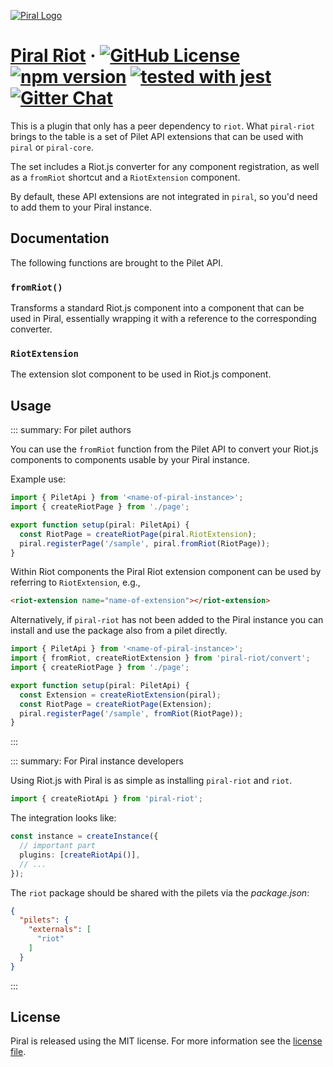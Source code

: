 [![Piral Logo](https://github.com/smapiot/piral/raw/main/docs/assets/logo.png)](https://piral.io)

# [Piral Riot](https://piral.io) &middot; [![GitHub License](https://img.shields.io/badge/license-MIT-blue.svg)](https://github.com/smapiot/piral/blob/main/LICENSE) [![npm version](https://img.shields.io/npm/v/piral-riot.svg?style=flat)](https://www.npmjs.com/package/piral-riot) [![tested with jest](https://img.shields.io/badge/tested_with-jest-99424f.svg)](https://jestjs.io) [![Gitter Chat](https://badges.gitter.im/gitterHQ/gitter.png)](https://gitter.im/piral-io/community)

This is a plugin that only has a peer dependency to `riot`. What `piral-riot` brings to the table is a set of Pilet API extensions that can be used with `piral` or `piral-core`.

The set includes a Riot.js converter for any component registration, as well as a `fromRiot` shortcut and a `RiotExtension` component.

By default, these API extensions are not integrated in `piral`, so you'd need to add them to your Piral instance.

## Documentation

The following functions are brought to the Pilet API.

### `fromRiot()`

Transforms a standard Riot.js component into a component that can be used in Piral, essentially wrapping it with a reference to the corresponding converter.

### `RiotExtension`

The extension slot component to be used in Riot.js component.

## Usage

::: summary: For pilet authors

You can use the `fromRiot` function from the Pilet API to convert your Riot.js components to components usable by your Piral instance.

Example use:

```ts
import { PiletApi } from '<name-of-piral-instance>';
import { createRiotPage } from './page';

export function setup(piral: PiletApi) {
  const RiotPage = createRiotPage(piral.RiotExtension);
  piral.registerPage('/sample', piral.fromRiot(RiotPage));
}
```

Within Riot components the Piral Riot extension component can be used by referring to `RiotExtension`, e.g.,

```html
<riot-extension name="name-of-extension"></riot-extension>
```

Alternatively, if `piral-riot` has not been added to the Piral instance you can install and use the package also from a pilet directly.

```ts
import { PiletApi } from '<name-of-piral-instance>';
import { fromRiot, createRiotExtension } from 'piral-riot/convert';
import { createRiotPage } from './page';

export function setup(piral: PiletApi) {
  const Extension = createRiotExtension(piral);
  const RiotPage = createRiotPage(Extension);
  piral.registerPage('/sample', fromRiot(RiotPage));
}
```

:::

::: summary: For Piral instance developers

Using Riot.js with Piral is as simple as installing `piral-riot` and `riot`.

```ts
import { createRiotApi } from 'piral-riot';
```

The integration looks like:

```ts
const instance = createInstance({
  // important part
  plugins: [createRiotApi()],
  // ...
});
```

The `riot` package should be shared with the pilets via the *package.json*:

```json
{
  "pilets": {
    "externals": [
      "riot"
    ]
  }
}
```

:::

## License

Piral is released using the MIT license. For more information see the [license file](./LICENSE).
